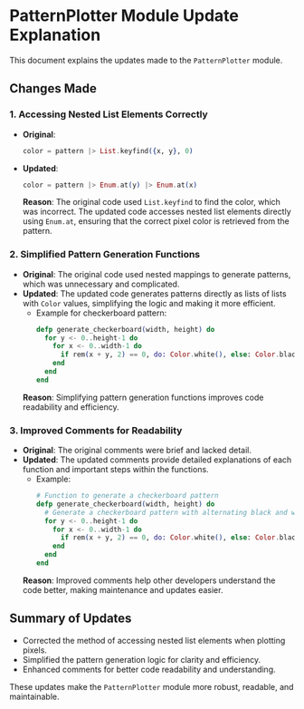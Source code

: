 # PatternPlotter Module Update Explanation

This document explains the updates made to the `PatternPlotter` module.

## Changes Made

### 1. Accessing Nested List Elements Correctly
- **Original**:
  ```elixir
  color = pattern |> List.keyfind({x, y}, 0)
  ```
- **Updated**:
  ```elixir
  color = pattern |> Enum.at(y) |> Enum.at(x)
  ```
  **Reason**: The original code used `List.keyfind` to find the color, which was incorrect. The updated code accesses nested list elements directly using `Enum.at`, ensuring that the correct pixel color is retrieved from the pattern.

### 2. Simplified Pattern Generation Functions
- **Original**:
  The original code used nested mappings to generate patterns, which was unnecessary and complicated.
- **Updated**:
  The updated code generates patterns directly as lists of lists with `Color` values, simplifying the logic and making it more efficient.
  - Example for checkerboard pattern:
    ```elixir
    defp generate_checkerboard(width, height) do
      for y <- 0..height-1 do
        for x <- 0..width-1 do
          if rem(x + y, 2) == 0, do: Color.white(), else: Color.black()
        end
      end
    end
    ```
  **Reason**: Simplifying pattern generation functions improves code readability and efficiency.

### 3. Improved Comments for Readability
- **Original**:
  The original comments were brief and lacked detail.
- **Updated**:
  The updated comments provide detailed explanations of each function and important steps within the functions.
  - Example:
    ```elixir
    # Function to generate a checkerboard pattern
    defp generate_checkerboard(width, height) do
      # Generate a checkerboard pattern with alternating black and white squares
      for y <- 0..height-1 do
        for x <- 0..width-1 do
          if rem(x + y, 2) == 0, do: Color.white(), else: Color.black()
        end
      end
    end
    ```
  **Reason**: Improved comments help other developers understand the code better, making maintenance and updates easier.

## Summary of Updates
- Corrected the method of accessing nested list elements when plotting pixels.
- Simplified the pattern generation logic for clarity and efficiency.
- Enhanced comments for better code readability and understanding.

These updates make the `PatternPlotter` module more robust, readable, and maintainable.
